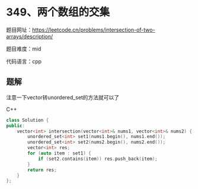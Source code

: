 # 349、两个数组的交集
题目网址：https://leetcode.cn/problems/intersection-of-two-arrays/description/

题目难度：mid

代码语言：cpp
## 题解
注意一下vector转unordered_set的方法就可以了

C++

```cpp
class Solution {
public:
    vector<int> intersection(vector<int>& nums1, vector<int>& nums2) {
        unordered_set<int> set1(nums1.begin(), nums1.end());
        unordered_set<int> set2(nums2.begin(), nums2.end());
        vector<int> res;
        for (auto item : set1) {
            if (set2.contains(item)) res.push_back(item);
        }
        return res;
    }
};
```
